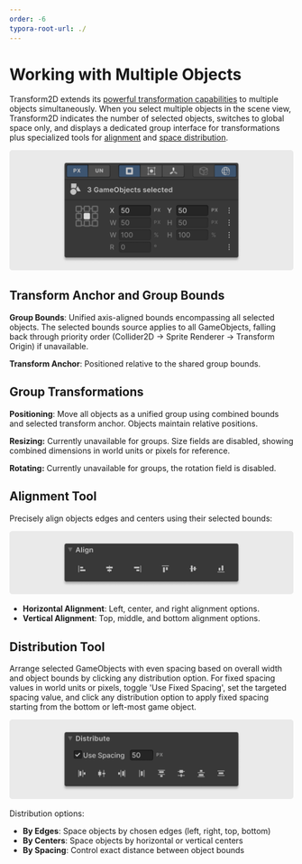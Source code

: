 ```yaml
---
order: -6
typora-root-url: ./
---
```


# Working with Multiple Objects

Transform2D extends its [powerful transformation capabilities](/05.transforming) to multiple objects simultaneously. When you select multiple objects in the scene view, Transform2D indicates the number of selected objects, switches to global space only, and displays a dedicated group interface for transformations plus specialized tools for [alignment](https://docs.google.com/document/d/14eSskDM9OvFEZ-AiW4eKTh_embFKOKk1NaIJlpr0s1s/edit?pli=1&tab=t.x2iu62e10afl#heading=h.yh024lgljjos) and [space distribution](https://docs.google.com/document/d/14eSskDM9OvFEZ-AiW4eKTh_embFKOKk1NaIJlpr0s1s/edit?pli=1&tab=t.x2iu62e10afl#heading=h.tqgcu4k928i3). 

![](/static/multi-transform-controls.png)

## Transform Anchor and Group Bounds

**Group Bounds**: Unified axis-aligned bounds encompassing all selected objects. The selected bounds source applies to all GameObjects, falling back through priority order (Collider2D → Sprite Renderer → Transform Origin) if unavailable.

**Transform Anchor**: Positioned relative to the shared group bounds.

## Group Transformations

**Positioning**: Move all objects as a unified group using combined bounds and selected transform anchor. Objects maintain relative positions.

**Resizing:** Currently unavailable for groups. Size fields are disabled, showing combined dimensions in world units or pixels for reference.

**Rotating:** Currently unavailable for groups, the rotation field is disabled.

## Alignment Tool

Precisely align objects edges and centers using their selected bounds:

![](/static/alignment-tools.png)

- **Horizontal Alignment**: Left, center, and right alignment options.
- **Vertical Alignment**: Top, middle, and bottom alignment options.

## Distribution Tool

Arrange selected GameObjects with even spacing based on overall width and object bounds by clicking any distribution option. For fixed spacing values in world units or pixels, toggle 'Use Fixed Spacing', set the targeted spacing value, and click any distribution option to apply fixed spacing starting from the bottom or left-most game object. 

![](/static/distribution-tools.png)

Distribution options:

- **By Edges**: Space objects by chosen edges (left, right, top, bottom)
- **By Centers**: Space objects by horizontal or vertical centers
- **By Spacing**: Control exact distance between object bounds